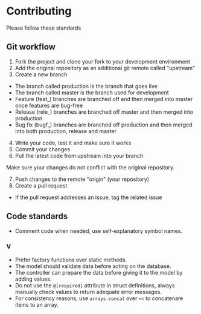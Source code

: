 # Contributing

Please follow these standards

## Git workflow

1. Fork the project and clone your fork to your development environment
2. Add the original repository as an additional git remote called "upstream"
3. Create a new branch
  - The branch called production is the branch that goes live
  - The branch called master is the branch used for development
  - Feature (feat_) branches are branched off and then merged into master once features are bug-free
  - Release (rele_) branches are branched off master and then merged into production
  - Bug fix (bugf_) branches are branched off production and then merged into both production, release 
  and master

4. Write your code, test it and make sure it works
5. Commit your changes
6. Pull the latest code from upstream into your branch 

  Make sure your changes do not conflict with the original repository.

7. Push changes to the remote "origin" (your repository)
8. Create a pull request
  - If the pull request addresses an issue, tag the related issue

## Code standards

- Comment code when needed, use self-explanatory symbol names.

### V

- Prefer factory functions over static methods.
- The model should validate data before acting on the database.
- The controller can prepare the data before giving it to the model by adding values.
- Do not use the `@[required]` attribute in struct definitions, always manually check values to return 
  adequate error messages.
- For consistency reasons, use `arrays.concat` over `<<` to concatenare items to an array.